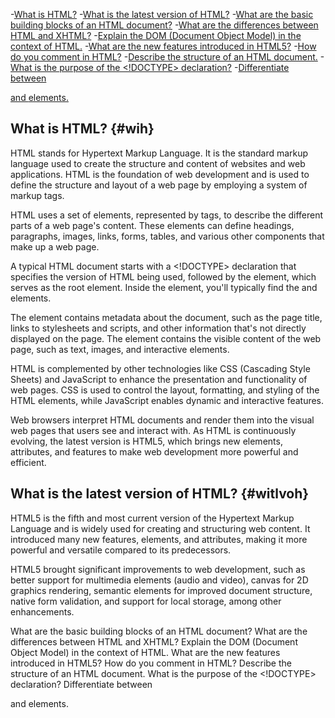 -[What is HTML?](#wih)
-[What is the latest version of HTML?](#witlvoh)
-[What are the basic building blocks of an HTML document?]()
-[What are the differences between HTML and XHTML?]()
-[Explain the DOM (Document Object Model) in the context of HTML.]()
-[What are the new features introduced in HTML5?]()
-[How do you comment in HTML?]()
-[Describe the structure of an HTML document.]()
-[What is the purpose of the <!DOCTYPE> declaration?]()
-[Differentiate between <div> and <span> elements.]()

## What is HTML? {#wih}
HTML stands for Hypertext Markup Language. It is the standard markup language used to create the structure and content of websites and web applications. HTML is the foundation of web development and is used to define the structure and layout of a web page by employing a system of markup tags.

HTML uses a set of elements, represented by tags, to describe the different parts of a web page's content. These elements can define headings, paragraphs, images, links, forms, tables, and various other components that make up a web page.

A typical HTML document starts with a <!DOCTYPE> declaration that specifies the version of HTML being used, followed by the <html> element, which serves as the root element. Inside the <html> element, you'll typically find the <head> and <body> elements.

The <head> element contains metadata about the document, such as the page title, links to stylesheets and scripts, and other information that's not directly displayed on the page. The <body> element contains the visible content of the web page, such as text, images, and interactive elements.

HTML is complemented by other technologies like CSS (Cascading Style Sheets) and JavaScript to enhance the presentation and functionality of web pages. CSS is used to control the layout, formatting, and styling of the HTML elements, while JavaScript enables dynamic and interactive features.

Web browsers interpret HTML documents and render them into the visual web pages that users see and interact with. As HTML is continuously evolving, the latest version is HTML5, which brings new elements, attributes, and features to make web development more powerful and efficient.

## What is the latest version of HTML? {#witlvoh}
HTML5 is the fifth and most current version of the Hypertext Markup Language and is widely used for creating and structuring web content. It introduced many new features, elements, and attributes, making it more powerful and versatile compared to its predecessors.

HTML5 brought significant improvements to web development, such as better support for multimedia elements (audio and video), canvas for 2D graphics rendering, semantic elements for improved document structure, native form validation, and support for local storage, among other enhancements.

What are the basic building blocks of an HTML document?
What are the differences between HTML and XHTML?
Explain the DOM (Document Object Model) in the context of HTML.
What are the new features introduced in HTML5?
How do you comment in HTML?
Describe the structure of an HTML document.
What is the purpose of the <!DOCTYPE> declaration?
Differentiate between <div> and <span> elements.
